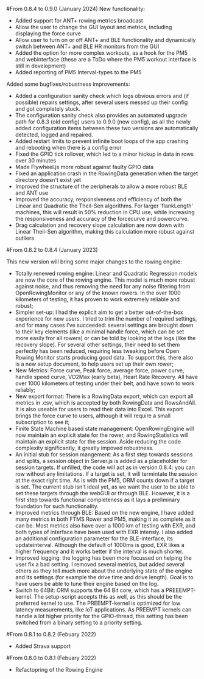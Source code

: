 #From 0.8.4 to 0.9.0 (January 2024)
New functionality:

- Added support for ANT+ rowing metrics broadcast
- Allow the user to change the GUI layout and metrics, including displaying the force curve
- Allow user to turn on or off ANT+ and BLE functionality and dynamically switch between ANT+ and BLE HR monitors from the GUI
- Added the option for more complex workouts, as a hook for the PM5 and webinterface (these are a ToDo where the PM5 workout interface is still in development)
- Added reporting of PM5 Interval-types to the PM5

Added some bugfixes/robustness improvements:

- Added a configuration sanity check which logs obvious errors and (if possible) repairs settings, after several users messed up their config and got completely stuck.
- The configuration sanity check also provides an automated upgrade path for 0.8.3 (old config) users to 0.9.0 (new config), as all the newly added configuration items between these two versions are automatically detected, logged and repaired.
- Added restart limits to prevent infinite boot loops of the app crashing and rebooting when there is a config error
- Fixed the GPIO tick rollover, which led to a minor hickup in data in rows over 30 minutes
- Made Flywheel.js more robust against faulty GPIO data
- Fixed an application crash in the RowingData generation when the target directory doesn't exist yet
- Improved the structure of the peripherals to allow a more robust BLE and ANT use
- Improved the accuracy, responsiveness and efficiency of both the Linear and Quadratic the Theil-Sen algorithms. For larger 'flankLength' machines, this will result in 50% reduction in CPU use, while increasing the responsiveness and accuracy of the forcecurve and powercurve.
- Drag calculation and recovery slope calculation are now down with Linear Theil-Sen algorithm, making this calculation more robust against outliers

#From 0.8.2 to 0.8.4 (January 2023)

This new version will bring some major changes to the rowing engine:

- Totally renewed rowing engine: Linear and Quadratic Regression models are now the core of the rowing engine. This model is much more robust against noise, and thus removing the need for any noise filtering from OpenRowingMonitor or any of the known rowers. In the over 1000 kilometers of testing, it has proven to work extremely reliable and robust;
- Simpler set-up: I had the explicit aim to get a better out-of-the-box experience for new users. I tried to trim the number of required settings, and for many cases I’ve succeeded: several settings are brought down to their key elements (like a minimal handle force, which can be set more easily fror all rowers) or can be told by looking at the logs (like the recovery slope). For several other settings, their need to set them perfectly has been reduced, requiring less tweaking before Open Rowing Monitor starts producing good data. To support this, there also is a new setup document, to help users set up their own rower;
- New Metrics: Force curve, Peak force, average force, power curve, handle speed curve, VO2Max (early beta), Heart Rate Recovery. All have over 1000 kilometers of testing under their belt, and have sown to work reliably;
- New export format: There is a RowingData export, which can export all metrics in .csv, which is accepted by both RowingData and RowsAndAll. It is also useable for users to read their data into Excel. This export brings the force curve to users, although it will require a small subscription to see it;
- Finite State Machine based state management: OpenRowingEngine will now maintain an explicit state for the rower, and RowingStatistics will maintain an explicit state for the session. Aside reducing the code complexity significantly, it greatly impoved robustness.
- An initial stub for session mangement: As a first step towards sessions and splits, a session object in Server.js is added as a placeholder for session targets. If unfilled, the code will act as in version 0.8.4: you can row without any limitations. If a target is set, it will termintate the session at the exact right time. As is with the PM5, ORM counts down if a target is set. The current stub isn't ideal yet, as we want the user to be able to set these targets through the webGUI or through BLE. However, it is a first step towards functional completeness as it lays a preliminary foundation for such functionality.
- Improved metrics through BLE: Based on the new engine, I have added many metrics in both FTMS Rower and PM5, making it as complete as it can be. Most metrics also have over a 1000 km of testing with EXR, and both types of interface have been used with EXR intensly. I also added an additional configuration parameter for the BLE-interface, its updateinterval. Although the default of 1000ms is good, EXR likes a higher frequency and it works better if the interval is much shorter.
- Improved logging: the logging has been more focussed on helping the user fix a bad setting. I removed several metrics, but added several others as they tell much more about the underlying state of the engine and its settings (for example the drive time and drive length). Goal is to have users be able to tune their engine based on the log.
- Switch to 64Bit: ORM supports the 64 Bit core, which has a PREEEMPT-kernel. The setup-script accepts this as well, as this should be the preferred kernel to use. The PREEMPT-kernel is optimized for low latency measurements, like IoT applications. As PREEMPT kernels can handle a lot higher priority for the GPIO-thread, this setting has been switched from a binary setting to a priority setting.

#From 0.8.1 to 0.8.2 (Febuary 2022)
- Added Strava support

#From 0.8.0 to 0.8.1 (Febuary 2022)
- Refactopring of the Rowing Engine
